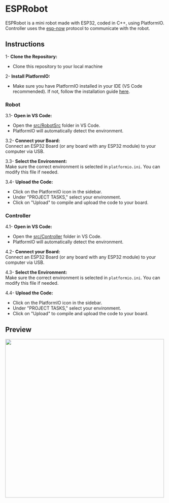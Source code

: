 # ESPRobot
ESPRobot is a mini robot made with ESP32, coded in C++, using PlatformIO. Controller uses the [esp-now](https://github.com/espressif/esp-now) protocol to communicate with the robot.

## Instructions

1- **Clone the Repository:**  
- Clone this repository to your local machine

2- **Install PlatformIO:**  
- Make sure you have PlatformIO installed in your IDE (VS Code recommended). If not, follow the installation guide [here](https://platformio.org/install).

### Robot

3.1- **Open in VS Code:**  
   - Open the [src/RobotSrc](https://github.com/bora-sy/ESPRobot/tree/main/src/RobotSrc) folder in VS Code.
   - PlatformIO will automatically detect the environment.

3.2- **Connect your Board:**  
   Connect an ESP32 Board (or any board with any ESP32 module) to your computer via USB.

3.3- **Select the Environment:**  
   Make sure the correct environment is selected in `platformio.ini`. You can modify this file if needed.

3.4- **Upload the Code:**  
   - Click on the PlatformIO icon in the sidebar.
   - Under "PROJECT TASKS," select your environment.
   - Click on "Upload" to compile and upload the code to your board.

### Controller

4.1- **Open in VS Code:**  
   - Open the [src/Controller](https://github.com/bora-sy/ESPRobot/tree/main/src/Controllerf) folder in VS Code.
   - PlatformIO will automatically detect the environment.

4.2- **Connect your Board:**  
   Connect an ESP32 Board (or any board with any ESP32 module) to your computer via USB.

4.3- **Select the Environment:**  
   Make sure the correct environment is selected in `platformio.ini`. You can modify this file if needed.

4.4- **Upload the Code:**  
   - Click on the PlatformIO icon in the sidebar.
   - Under "PROJECT TASKS," select your environment.
   - Click on "Upload" to compile and upload the code to your board.

## Preview

<img src="https://github.com/user-attachments/assets/b0709aea-4183-4fce-ab9e-c56dfe979041" width="500">
